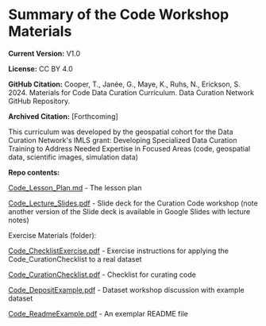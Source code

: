 # <a name="_40qxyxr531dz"></a>Summary of the Code Workshop Materials
**Current Version:** V1.0

**License:** CC BY 4.0

**GitHub Citation:**  Cooper, T., Janée, G., Maye, K., Ruhs, N., Erickson, S. 2024. Materials for Code Data Curation Curriculum. Data Curation Network GitHub Repository. 

**Archived Citation:** [Forthcoming]

This curriculum was developed by the geospatial cohort for the Data Curation Network's IMLS grant: Developing Specialized Data Curation Training to Address Needed Expertise in Focused Areas (code, geospatial data, scientific images, simulation data)

**Repo contents:**

[Code\_Lesson\_Plan.md](<Code_Lesson_Plan.md>) - The lesson plan

[Code\_Lecture\_Slides.pdf](<Code_Lecture_Slides.pdf>) - Slide deck for the Curation Code workshop (note another version of the Slide deck is available in Google Slides with lecture notes)

Exercise Materials (folder): 

[Code\_ChecklistExercise.pdf](<..\..\Code/Exercise Materials\Code_ChecklistExercise.pdf>) - Exercise instructions for applying the Code\_CurationChecklist to a real dataset

[Code\_CurationChecklist.pdf](<Code\Exercise Materials\Code_CurationChecklist.pdf>) - Checklist for curating code

[Code\_DepositExample.pdf](<Exercise Materials\Code_DepositExample.pdf>) - Dataset workshop discussion with example dataset

[Code\_ReadmeExample.pdf](<Exercise Materials\Code_ReadmeExample.pdf>) - An exemplar README file
